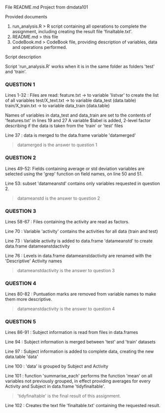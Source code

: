 
File README.md
Project from dmdata101

Provided documents
1. run_analysis.R > R script containing all operations to complete the assignment, including creating the result file 'finaltable.txt'.
2. README.md > this file
3. CodeBook.md > CodeBook file, providing description of variables, data and operations performed.

Script description

Script 'run_analysis.R' works when it is in the same folder as folders 'test' and 'train'. 

### QUESTION 1 

Lines 1-32 : Files are read:
  feature.txt -> to variable 'listvar' to create the list of all variables
  test/X_text.txt -> to variable data_test (data.table)
  train/X_train.txt -> to variable data_train (data.table)
  
  Names of variables in data_test and data_train are set to the contents of 'features.txt' in lines 19 and 27
  A variable $label is added, 2-level factor describing if the data is taken from the 'train' or 'test' files
  
Line 37 : data is merged to the data.frame variable 'datamerged'

> datamerged is the answer to question 1


### QUESTION 2

Lines 49-52: Fields containing average or std deviation variables are selected using the 'grep' function on field names, on line 50 and 51.

Line 53: subset 'datameanstd' contains only variables requested in question 2.

> datameanstd is the answer to question 2

### QUESTION 3

Lines 58-67 : Files containing the activity are read as factors.

Line 70 : Variable 'activity' contains the activities for all data (train and test)

Line 73 : Variable activity is added to data.frame 'datameanstd' to create data.frame datameanstdactivity

Line 76 : Levels in data.frame datameanstdactivity are renamed with the 'Descriptive' Activity names

> datameanstdactivity is the answer to question 3


### QUESTION 4

Lines 80-82 : Puntuation marks are removed from variable names to make them more descriptive.

> datameanstdactivity is the answer to question 4


### QUESTION 5

Lines 86-91 : Subject information is read from files in data.frames

Line 94 : Subject information is merged between 'test' and 'train' datasets

Line 97 : Subject information is added to complete data, creating the new data.table 'data'

Line 100 : 'data' is grouped by Subject and Activity

Line 101 : function 'summarise_each' performs the function 'mean' on all variables not previously grouped, in effect providing averages for every Activity and Subject in data.frame 'tidyfinaltable'.

> 'tidyfinaltable' is the final result of this assignment.

Line 102 : Creates the text file 'finaltable.txt' containing the requested result.
